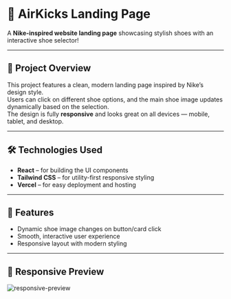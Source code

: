 # 👟 AirKicks Landing Page

A **Nike-inspired website landing page** showcasing stylish shoes with an interactive shoe selector!  

---

## 🚀 Project Overview

This project features a clean, modern landing page inspired by Nike’s design style.  
Users can click on different shoe options, and the main shoe image updates dynamically based on the selection.  
The design is fully **responsive** and looks great on all devices — mobile, tablet, and desktop.

---

## 🛠️ Technologies Used

- **React** – for building the UI components  
- **Tailwind CSS** – for utility-first responsive styling  
- **Vercel** – for easy deployment and hosting  

---

## 🎯 Features

- Dynamic shoe image changes on button/card click  
- Smooth, interactive user experience  
- Responsive layout with modern styling  

---

## 📱 Responsive Preview

![responsive-preview](https://airkicks-landing-page.vercel.app/)  
